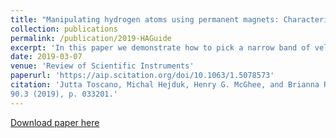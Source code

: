 ```yaml
---
title: "Manipulating hydrogen atoms using permanent magnets: Characterisation of a velocity-filtering guide"
collection: publications
permalink: /publication/2019-HAGuide
excerpt: 'In this paper we demonstrate how to pick a narrow band of velocities from a beam of hydrogen atoms. This is important for performing studies on a chemical reactivity between the atoms and ions trapped in a cryogenic ion trap - another device that is being developed by me. We performed extensive molecular dynamics simulations in order to determine a proper design and carried out confirmatory experiments. As a result, we have shown that 52% of particles with <i>v</i> within ± 10 m/s of the target velocity are transmitted for <i>v</i> = 200 m/s, for example. I have built a mathematical model that helped us to interpret results of computer simulations. Without that, we would have struggled to explain some of the observed phenomena.'
date: 2019-03-07
venue: 'Review of Scientific Instruments'
paperurl: 'https://aip.scitation.org/doi/10.1063/1.5078573'
citation: 'Jutta Toscano, Michal Hejduk, Henry G. McGhee, and Brianna R. Heazlewood, &quot;Manipulating hydrogen atoms using permanent magnets: Characterisation of a velocity-filtering guide&quot;. <i>Review of Scientific Instruments</i>
90.3 (2019), p. 033201.'
---
```



[Download paper here](https://aip.scitation.org/doi/10.1063/1.5078573)
